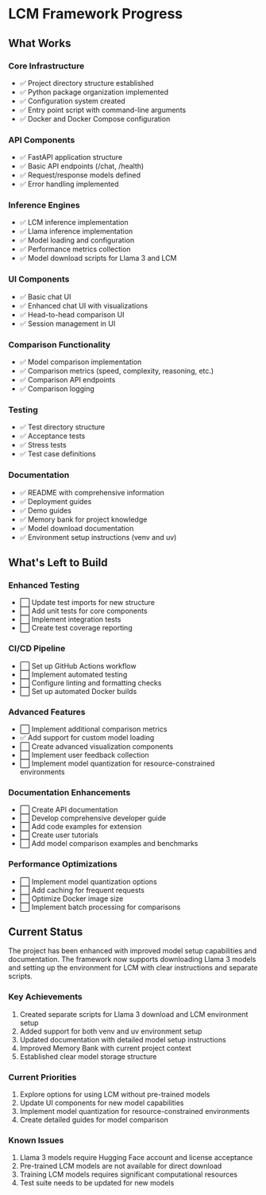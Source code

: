 # LCM Framework Progress

## What Works

### Core Infrastructure
- ✅ Project directory structure established
- ✅ Python package organization implemented
- ✅ Configuration system created
- ✅ Entry point script with command-line arguments
- ✅ Docker and Docker Compose configuration

### API Components
- ✅ FastAPI application structure
- ✅ Basic API endpoints (/chat, /health)
- ✅ Request/response models defined
- ✅ Error handling implemented

### Inference Engines
- ✅ LCM inference implementation
- ✅ Llama inference implementation
- ✅ Model loading and configuration
- ✅ Performance metrics collection
- ✅ Model download scripts for Llama 3 and LCM

### UI Components
- ✅ Basic chat UI
- ✅ Enhanced chat UI with visualizations
- ✅ Head-to-head comparison UI
- ✅ Session management in UI

### Comparison Functionality
- ✅ Model comparison implementation
- ✅ Comparison metrics (speed, complexity, reasoning, etc.)
- ✅ Comparison API endpoints
- ✅ Comparison logging

### Testing
- ✅ Test directory structure
- ✅ Acceptance tests
- ✅ Stress tests
- ✅ Test case definitions

### Documentation
- ✅ README with comprehensive information
- ✅ Deployment guides
- ✅ Demo guides
- ✅ Memory bank for project knowledge
- ✅ Model download documentation
- ✅ Environment setup instructions (venv and uv)

## What's Left to Build

### Enhanced Testing
- ⬜ Update test imports for new structure
- ⬜ Add unit tests for core components
- ⬜ Implement integration tests
- ⬜ Create test coverage reporting

### CI/CD Pipeline
- ⬜ Set up GitHub Actions workflow
- ⬜ Implement automated testing
- ⬜ Configure linting and formatting checks
- ⬜ Set up automated Docker builds

### Advanced Features
- ⬜ Implement additional comparison metrics
- ✅ Add support for custom model loading
- ⬜ Create advanced visualization components
- ⬜ Implement user feedback collection
- ⬜ Implement model quantization for resource-constrained environments

### Documentation Enhancements
- ⬜ Create API documentation
- ⬜ Develop comprehensive developer guide
- ⬜ Add code examples for extension
- ⬜ Create user tutorials
- ⬜ Add model comparison examples and benchmarks

### Performance Optimizations
- ⬜ Implement model quantization options
- ⬜ Add caching for frequent requests
- ⬜ Optimize Docker image size
- ⬜ Implement batch processing for comparisons

## Current Status

The project has been enhanced with improved model setup capabilities and documentation. The framework now supports downloading Llama 3 models and setting up the environment for LCM with clear instructions and separate scripts.

### Key Achievements
1. Created separate scripts for Llama 3 download and LCM environment setup
2. Added support for both venv and uv environment setup
3. Updated documentation with detailed model setup instructions
4. Improved Memory Bank with current project context
5. Established clear model storage structure

### Current Priorities
1. Explore options for using LCM without pre-trained models
2. Update UI components for new model capabilities
3. Implement model quantization for resource-constrained environments
4. Create detailed guides for model comparison

### Known Issues
1. Llama 3 models require Hugging Face account and license acceptance
2. Pre-trained LCM models are not available for direct download
3. Training LCM models requires significant computational resources
4. Test suite needs to be updated for new models